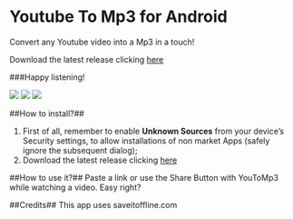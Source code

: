 # Youtube To Mp3 for Android
Convert any Youtube video into a Mp3 in a touch!

Download the latest release clicking [here](https://github.com/makebit/YoutubeToMp3/raw/master/YoutubeToMp3.apk)

###Happy listening!

![](http://s9.postimg.org/3wjxk0cgb/home_smartphone_en.png)
![](http://s9.postimg.org/vxxyxphqj/youtube_click.png)
![](http://s9.postimg.org/3mcf0nxu3/youtube_share.png)


##How to install?##

 1. First of all, remember to enable **Unknown Sources** from your device’s Security settings, to allow installations of non market Apps (safely ignore the subsequent dialog);
 2. Download the latest release clicking [here](https://github.com/makebit/YoutubeToMp3/blob/master/YoutubeToMp3.apk)

##How to use it?##
Paste a link or use the Share Button with YouToMp3 while watching a video.
Easy right?

##Credits##
This app uses saveitoffline.com